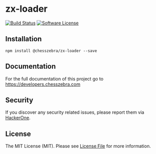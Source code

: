 # zx-loader

[![Build Status][ico-travis]][link-travis]
[![Software License][ico-license]](LICENSE.md)

## Installation
```
npm install @chesszebra/zx-loader --save
```

## Documentation

For the full documentation of this project go to https://developers.chesszebra.com

## Security

If you discover any security related issues, please report them via [HackerOne][link-hackerone].

## License

The MIT License (MIT). Please see [License File](LICENSE.md) for more information.

[ico-license]: https://img.shields.io/badge/license-MIT-brightgreen.svg?style=flat-square
[ico-travis]: https://img.shields.io/travis/chesszebra/zx-loader/master.svg?style=flat-square

[link-travis]: https://travis-ci.org/chesszebra/zx-loader
[link-hackerone]: https://hackerone.com/chesszebra
